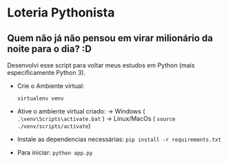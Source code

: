 # Loteria Pythonista

## Quem não já não pensou em virar milionário da noite para o dia? :D

Desenvolvi esse script para voltar meus estudos em Python (mais especificamente Python 3).

- Crie o Ambiente virtual:

    ``` virtualenv venv ```

- Ative o ambiente virtual criado:
    -> Windows ( ``` .\venv\Scripts\activate.bat ``` )
    -> Linux/MacOs ( ``` source ./venv/scripts/activate ```)

- Instale as dependencias necessárias:
    ``` pip install -r requirements.txt ```

- Para iniciar:
    ``` python app.py ```
